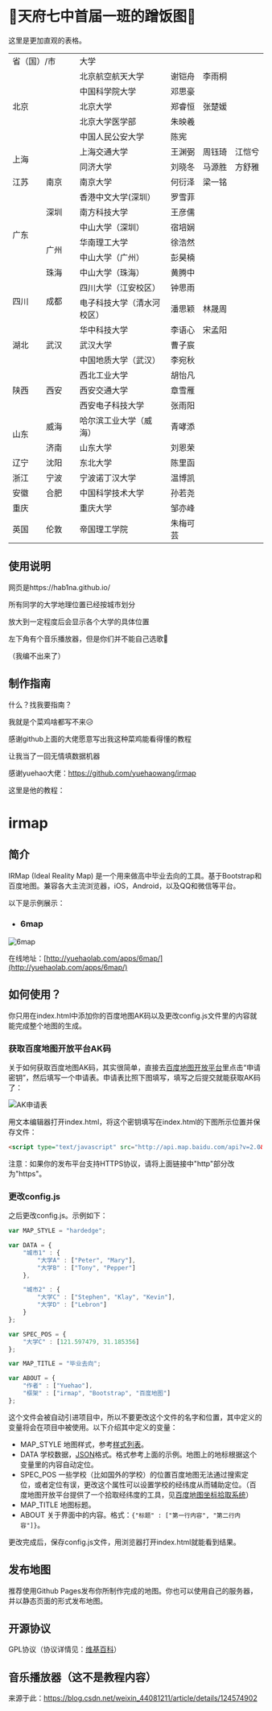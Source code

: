 # 💖天府七中首届一班的蹭饭图💖
这里是更加直观的表格。
<table border="0" cellpadding="0" cellspacing="0" width="511" style="border-collapse:
 collapse;table-layout:fixed;width:380pt">
 <colgroup><col width="65" span="2" style="mso-width-source:userset;mso-width-alt:2201;
 width:48pt">
 <col width="186" style="mso-width-source:userset;mso-width-alt:6348;width:140pt">
 <col width="65" span="3" style="mso-width-source:userset;mso-width-alt:2201;
 width:48pt">
 </colgroup><tbody><tr height="19" style="height:13.9pt">
  <td colspan="2" height="19" class="xl65" width="130" style="height:13.9pt;width:96pt">省（国）/市</td>
  <td class="xl65" width="186" style="border-left:none;width:140pt">大学</td>
  <td colspan="3" class="xl65" width="195" style="border-left:none;width:144pt">　</td>
 </tr>
 <tr height="19" style="height:13.9pt">
  <td colspan="2" rowspan="5" height="95" class="xl67" style="height:69.5pt">北京</td>
  <td class="xl68" style="border-top:none;border-left:none">北京航空航天大学</td>
  <td class="xl69" style="border-top:none;border-left:none">谢铠舟</td>
  <td class="xl69" style="border-top:none;border-left:none">李雨桐</td>
  <td class="xl66" style="border-top:none;border-left:none">　</td>
 </tr>
 <tr height="19" style="height:13.9pt">
  <td height="19" class="xl68" style="height:13.9pt;border-top:none;border-left:
  none">中国科学院大学</td>
  <td class="xl69" style="border-top:none;border-left:none">邓思豪</td>
  <td class="xl66" style="border-top:none;border-left:none">　</td>
  <td class="xl66" style="border-top:none;border-left:none">　</td>
 </tr>
 <tr height="19" style="height:13.9pt">
  <td height="19" class="xl68" style="height:13.9pt;border-top:none;border-left:
  none">北京大学</td>
  <td class="xl69" style="border-top:none;border-left:none">郑睿恒</td>
  <td class="xl69" style="border-top:none;border-left:none">张楚媛</td>
  <td class="xl66" style="border-top:none;border-left:none">　</td>
 </tr>
 <tr height="19" style="height:13.9pt">
  <td height="19" class="xl68" style="height:13.9pt;border-top:none;border-left:
  none">北京大学医学部</td>
  <td class="xl69" style="border-top:none;border-left:none">朱映羲</td>
  <td class="xl66" style="border-top:none;border-left:none">　</td>
  <td class="xl66" style="border-top:none;border-left:none">　</td>
 </tr>
 <tr height="19" style="height:13.9pt">
  <td height="19" class="xl68" style="height:13.9pt;border-top:none;border-left:
  none">中国人民公安大学</td>
  <td class="xl69" style="border-top:none;border-left:none">陈宪</td>
  <td class="xl66" style="border-top:none;border-left:none">　</td>
  <td class="xl66" style="border-top:none;border-left:none">　</td>
 </tr>
 <tr height="19" style="height:13.9pt">
  <td colspan="2" rowspan="2" height="38" class="xl67" style="height:27.8pt">上海</td>
  <td class="xl68" style="border-top:none;border-left:none">上海交通大学</td>
  <td class="xl69" style="border-top:none;border-left:none">王渊弼</td>
  <td class="xl69" style="border-top:none;border-left:none">周钰琦</td>
  <td class="xl69" style="border-top:none;border-left:none">江恺兮</td>
 </tr>
 <tr height="19" style="height:13.9pt">
  <td height="19" class="xl68" style="height:13.9pt;border-top:none;border-left:
  none">同济大学</td>
  <td class="xl69" style="border-top:none;border-left:none">刘晓冬</td>
  <td class="xl69" style="border-top:none;border-left:none">马源胜</td>
  <td class="xl69" style="border-top:none;border-left:none">方舒雅</td>
 </tr>
 <tr height="19" style="height:13.9pt">
  <td height="19" class="xl65" style="height:13.9pt;border-top:none">江苏</td>
  <td class="xl65" style="border-top:none;border-left:none">南京</td>
  <td class="xl68" style="border-top:none;border-left:none">南京大学</td>
  <td class="xl69" style="border-top:none;border-left:none">何衍泽</td>
  <td class="xl69" style="border-top:none;border-left:none">梁一铭</td>
  <td class="xl66" style="border-top:none;border-left:none">　</td>
 </tr>
 <tr height="19" style="height:13.9pt">
  <td rowspan="6" height="114" class="xl65" style="height:83.4pt;border-top:none">广东</td>
  <td rowspan="3" class="xl65" style="border-top:none">深圳</td>
  <td class="xl68" style="border-top:none;border-left:none">香港中文大学(深圳）</td>
  <td class="xl69" style="border-top:none;border-left:none">罗雪菲</td>
  <td class="xl66" style="border-top:none;border-left:none">　</td>
  <td class="xl66" style="border-top:none;border-left:none">　</td>
 </tr>
 <tr height="19" style="height:13.9pt">
  <td height="19" class="xl68" style="height:13.9pt;border-top:none;border-left:
  none">南方科技大学</td>
  <td class="xl69" style="border-top:none;border-left:none">王彦儒</td>
  <td class="xl69" style="border-top:none;border-left:none">　</td>
  <td class="xl66" style="border-top:none;border-left:none">　</td>
 </tr>
 <tr height="19" style="height:13.9pt">
  <td height="19" class="xl68" style="height:13.9pt;border-top:none;border-left:
  none">中山大学（深圳）</td>
  <td class="xl69" style="border-top:none;border-left:none">宿培娴</td>
  <td class="xl66" style="border-top:none;border-left:none">　</td>
  <td class="xl66" style="border-top:none;border-left:none">　</td>
 </tr>
 <tr height="19" style="height:13.9pt">
  <td rowspan="2" height="38" class="xl65" style="height:27.8pt;border-top:none">广州</td>
  <td class="xl68" style="border-top:none;border-left:none">华南理工大学</td>
  <td class="xl69" style="border-top:none;border-left:none">徐浩然</td>
  <td class="xl66" style="border-top:none;border-left:none">　</td>
  <td class="xl66" style="border-top:none;border-left:none">　</td>
 </tr>
 <tr height="19" style="height:13.9pt">
  <td height="19" class="xl68" style="height:13.9pt;border-top:none;border-left:
  none">中山大学（广州）</td>
  <td class="xl69" style="border-top:none;border-left:none">彭昊楠</td>
  <td class="xl66" style="border-top:none;border-left:none">　</td>
  <td class="xl66" style="border-top:none;border-left:none">　</td>
 </tr>
 <tr height="19" style="height:13.9pt">
  <td height="19" class="xl65" style="height:13.9pt;border-top:none;border-left:
  none">珠海</td>
  <td class="xl68" style="border-top:none;border-left:none">中山大学（珠海）</td>
  <td class="xl69" style="border-top:none;border-left:none">黄腾中</td>
  <td class="xl66" style="border-top:none;border-left:none">　</td>
  <td class="xl66" style="border-top:none;border-left:none">　</td>
 </tr>
 <tr height="19" style="height:13.9pt">
  <td rowspan="2" height="38" class="xl65" style="height:27.8pt;border-top:none">四川</td>
  <td rowspan="2" class="xl67" style="border-top:none">成都</td>
  <td class="xl68" style="border-top:none;border-left:none">四川大学（江安校区）</td>
  <td class="xl69" style="border-top:none;border-left:none">钟思雨</td>
  <td class="xl66" style="border-top:none;border-left:none">　</td>
  <td class="xl66" style="border-top:none;border-left:none">　</td>
 </tr>
 <tr height="19" style="height:13.9pt">
  <td height="19" class="xl68" style="height:13.9pt;border-top:none;border-left:
  none">电子科技大学（清水河校区）</span></td>
  <td class="xl69" style="border-top:none;border-left:none">潘思颖</td>
  <td class="xl69" style="border-top:none;border-left:none">林晟周</td>
  <td class="xl66" style="border-top:none;border-left:none">　</td>
 </tr>
 <tr height="19" style="height:13.9pt">
  <td rowspan="3" height="57" class="xl65" style="height:41.7pt;border-top:none">湖北</td>
  <td rowspan="3" class="xl65" style="border-top:none">武汉</td>
  <td class="xl68" style="border-top:none;border-left:none">华中科技大学</td>
  <td class="xl69" style="border-top:none;border-left:none">李语心</td>
  <td class="xl69" style="border-top:none;border-left:none">宋孟阳</td>
  <td class="xl66" style="border-top:none;border-left:none">　</td>
 </tr>
 <tr height="19" style="height:13.9pt">
  <td height="19" class="xl68" style="height:13.9pt;border-top:none;border-left:
  none">武汉大学</td>
  <td class="xl69" style="border-top:none;border-left:none">曹子宸</td>
  <td class="xl66" style="border-top:none;border-left:none">　</td>
  <td class="xl66" style="border-top:none;border-left:none">　</td>
 </tr>
 <tr height="19" style="height:13.9pt">
  <td height="19" class="xl68" style="height:13.9pt;border-top:none;border-left:
  none">中国地质大学（武汉）</td>
  <td class="xl69" style="border-top:none;border-left:none">李宛秋</td>
  <td class="xl66" style="border-top:none;border-left:none">　</td>
  <td class="xl66" style="border-top:none;border-left:none">　</td>
 </tr>
 <tr height="19" style="height:13.9pt">
  <td rowspan="3" height="57" class="xl65" style="height:41.7pt;border-top:none">陕西</td>
  <td rowspan="3" class="xl65" style="border-top:none">西安</td>
  <td class="xl68" style="border-top:none;border-left:none">西北工业大学</td>
  <td class="xl69" style="border-top:none;border-left:none">胡怡凡</td>
  <td class="xl66" style="border-top:none;border-left:none">　</td>
  <td class="xl66" style="border-top:none;border-left:none">　</td>
 </tr>
 <tr height="19" style="height:13.9pt">
  <td height="19" class="xl68" style="height:13.9pt;border-top:none;border-left:
  none">西安交通大学</td>
  <td class="xl69" style="border-top:none;border-left:none">章雪雁</td>
  <td class="xl66" style="border-top:none;border-left:none">　</td>
  <td class="xl66" style="border-top:none;border-left:none">　</td>
 </tr>
 <tr height="19" style="height:13.9pt">
  <td height="19" class="xl68" style="height:13.9pt;border-top:none;border-left:
  none">西安电子科技大学</td>
  <td class="xl69" style="border-top:none;border-left:none">张雨阳</td>
  <td class="xl66" style="border-top:none;border-left:none">　</td>
  <td class="xl66" style="border-top:none;border-left:none">　</td>
 </tr>
 <tr height="19" style="height:13.9pt">
  <td rowspan="2" height="38" class="xl65" style="height:27.8pt;border-top:none">山东</td>
  <td class="xl65" style="border-top:none;border-left:none">威海</td>
  <td class="xl68" style="border-top:none;border-left:none">哈尔滨工业大学（威海）</td>
  <td class="xl69" style="border-top:none;border-left:none">青哮添</td>
  <td class="xl66" style="border-top:none;border-left:none">　</td>
  <td class="xl66" style="border-top:none;border-left:none">　</td>
 </tr>
 <tr height="19" style="height:13.9pt">
  <td height="19" class="xl65" style="height:13.9pt;border-top:none;border-left:
  none">济南</td>
  <td class="xl68" style="border-top:none;border-left:none">山东大学</td>
  <td class="xl69" style="border-top:none;border-left:none">刘恩荣</td>
  <td class="xl66" style="border-top:none;border-left:none">　</td>
  <td class="xl66" style="border-top:none;border-left:none">　</td>
 </tr>
 <tr height="19" style="height:13.9pt">
  <td height="19" class="xl65" style="height:13.9pt;border-top:none">辽宁</td>
  <td class="xl65" style="border-top:none;border-left:none">沈阳</td>
  <td class="xl68" style="border-top:none;border-left:none">东北大学</td>
  <td class="xl69" style="border-top:none;border-left:none">陈里函</td>
  <td class="xl66" style="border-top:none;border-left:none">　</td>
  <td class="xl66" style="border-top:none;border-left:none">　</td>
 </tr>
 <tr height="19" style="height:13.9pt">
  <td height="19" class="xl65" style="height:13.9pt;border-top:none">浙江</td>
  <td class="xl65" style="border-top:none;border-left:none">宁波</td>
  <td class="xl68" style="border-top:none;border-left:none">宁波诺丁汉大学</td>
  <td class="xl69" style="border-top:none;border-left:none">温博凯</td>
  <td class="xl66" style="border-top:none;border-left:none">　</td>
  <td class="xl66" style="border-top:none;border-left:none">　</td>
 </tr>
 <tr height="19" style="height:13.9pt">
  <td height="19" class="xl65" style="height:13.9pt;border-top:none">安徽</td>
  <td class="xl65" style="border-top:none;border-left:none">合肥</td>
  <td class="xl68" style="border-top:none;border-left:none">中国科学技术大学</td>
  <td class="xl69" style="border-top:none;border-left:none">孙若尧</td>
  <td class="xl66" style="border-top:none;border-left:none">　</td>
  <td class="xl66" style="border-top:none;border-left:none">　</td>
 </tr>
 <tr height="19" style="height:13.9pt">
  <td colspan="2" height="19" class="xl65" style="height:13.9pt">重庆</td>
  <td class="xl68" style="border-top:none;border-left:none">重庆大学</td>
  <td class="xl69" style="border-top:none;border-left:none">邹亦峰</td>
  <td class="xl66" style="border-top:none;border-left:none">　</td>
  <td class="xl66" style="border-top:none;border-left:none">　</td>
 </tr>
 <tr height="19" style="height:13.9pt">
  <td height="19" class="xl65" style="height:13.9pt;border-top:none">英国</td>
  <td class="xl65" style="border-top:none;border-left:none">伦敦</td>
  <td class="xl68" style="border-top:none;border-left:none">帝国理工学院</td>
  <td class="xl69" style="border-top:none;border-left:none">朱梅可芸</td>
  <td class="xl66" style="border-top:none;border-left:none">　</td>
  <td class="xl66" style="border-top:none;border-left:none">　</td>
 </tr>
 <!--[endif]-->
</tbody></table>

## 使用说明
网页是https://hab1na.github.io/

所有同学的大学地理位置已经按城市划分

放大到一定程度后会显示各个大学的具体位置

左下角有个音乐播放器，但是你们并不能自己选歌🤣

（我编不出来了）


## 制作指南

什么？找我要指南？

我就是个菜鸡啥都写不来😥

感谢github上面的大佬愿意写出我这种菜鸡能看得懂的教程

让我当了一回无情填数据机器


感谢yuehao大佬：https://github.com/yuehaowang/irmap

这里是他的教程：

# irmap

## 简介

IRMap (Ideal Reality Map) 是一个用来做高中毕业去向的工具。基于Bootstrap和百度地图。兼容各大主流浏览器，iOS，Android，以及QQ和微信等平台。

以下是示例展示：

- ### 6map

![6map](screenshots/6map.png)

在线地址：[http://yuehaolab.com/apps/6map/](http://yuehaolab.com/apps/6map/)


## 如何使用？

你只用在index.html中添加你的百度地图AK码以及更改config.js文件里的内容就能完成整个地图的生成。

### 获取百度地图开放平台AK码

关于如何获取百度地图AK码，其实很简单，直接去[百度地图开放平台](http://lbsyun.baidu.com/)里点击“申请密钥”，然后填写一个申请表。申请表比照下图填写，填写之后提交就能获取AK码了：

![AK申请表](screenshots/baidu_ak_form.png)

用文本编辑器打开index.html，将这个密钥填写在index.html的下图所示位置并保存文件：

```html
<script type="text/javascript" src="http://api.map.baidu.com/api?v=2.0&ak=亲，密钥填这里"></script>
```

注意：如果你的发布平台支持HTTPS协议，请将上面链接中"http"部分改为"https"。

### 更改config.js

之后更改config.js。示例如下：

```javascript
var MAP_STYLE = "hardedge";

var DATA = {
	"城市1" : {
		"大学A" : ["Peter", "Mary"],
		"大学B" : ["Tony", "Pepper"]
	},

	"城市2" : {
		"大学C" : ["Stephen", "Klay", "Kevin"],
		"大学D" : ["Lebron"]
	}
};

var SPEC_POS = {
	"大学C" : [121.597479, 31.185356]
};

var MAP_TITLE = "毕业去向";

var ABOUT = {
	"作者" : ["Yuehao"],
	"框架" : ["irmap", "Bootstrap", "百度地图"]
};
```

这个文件会被自动引进项目中，所以不要更改这个文件的名字和位置，其中定义的变量将会在项目中被使用。以下介绍其中定义的变量：

- MAP_STYLE 地图样式，参考[样式列表](http://developer.baidu.com/map/custom/list.htm)。
- DATA 学校数据，[JSON](http://www.json.org/json-zh.html)格式。格式参考上面的示例。地图上的地标根据这个变量里的内容自动定位。
- SPEC_POS 一些学校（比如国外的学校）的位置百度地图无法通过搜索定位，或者定位有误，更改这个属性可以设置学校的经纬度从而辅助定位。（百度地图开放平台提供了一个拾取经纬度的工具，见[百度地图坐标拾取系统](http://api.map.baidu.com/lbsapi/getpoint/index.html)）
- MAP_TITLE 地图标题。
- ABOUT 关于界面中的内容。格式：`{"标题" : ["第一行内容", "第二行内容"]}`。

更改完成后，保存config.js文件，用浏览器打开index.html就能看到结果。

## 发布地图

推荐使用Github Pages发布你所制作完成的地图。你也可以使用自己的服务器，并以静态页面的形式发布地图。

## 开源协议

GPL协议（协议详情见：[维基百科](https://en.wikipedia.org/wiki/GNU_General_Public_License)）

## 音乐播放器（这不是教程内容）

来源于此：https://blog.csdn.net/weixin_44081211/article/details/124574902
